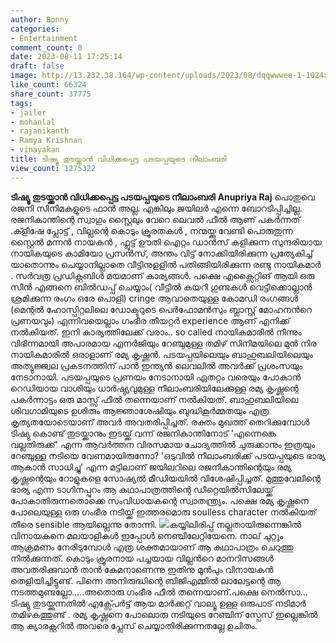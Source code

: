 ```yaml
---
author: Bonny
categories:
- Entertainment
comment_count: 0
date: 2023-08-11 17:25:14
draft: false
image: http://13.232.38.164/wp-content/uploads/2023/08/dqqwwwee-1-1024x739.jpg
like_count: 66324
share_count: 37775
tags:
- jailer
- mohanlal
- rajanikanth
- Ramya Krishnan
- vinayakan
title: ടിഷ്യൂ തുടയ്ക്കാൻ വിധിക്കപ്പെട്ട പടയപ്പയുടെ നീലാംബരി
view_count: 1275322
---
```


**ടിഷ്യൂ തുടയ്ക്കാൻ വിധിക്കപ്പെട്ട പടയപ്പയുടെ നീലാംബരി** **Anupriya Raj** പൊതുവെ രജനി സിനിമകളുടെ ഫാൻ അല്ല. എങ്കിലും ജയിലർ എന്നെ ബോറടിപ്പിച്ചില്ല. രജനികാന്തിന്റെ സ്വാഗും സ്റ്റൈലും വേറെ ലെവൽ ഫീൽ ആണ് പകർന്നത് .ക്ളീഷേ പ്ലോട്ട് , വില്ലന്റെ കൊടും ക്രൂരതകൾ , നന്മയ്ക്കു വേണ്ടി പൊരുതുന്ന സ്റ്റൈൽ മന്നൻ നായകൻ , ഫ്ലൂട്ട് ഊതി ഐറ്റം ഡാൻസ് കളിക്കുന്ന സുന്ദരിയായ നായികയുടെ കാമിയോ പ്രസൻസ്, അന്തം വിട്ട് നോക്കിയിരിക്കുന്ന പ്രത്യേകിച്ച് യാതൊന്നും ചെയ്യാനില്ലാതെ വീട്ടിനുളളിൽ പതിങ്ങിയിരിക്കുന്ന രണ്ടു നായികമാർ . സർവത്ര പ്രഡിക്റ്റബിൾ മയമാണ് കാര്യങ്ങൾ. പക്ഷെ എക്സൈറ്റിങ് ആയി ഒരു സീൻ എങ്ങനെ ബിൽഡപ്പ് ചെയ്യാം( വീട്ടിൽ കയറി ഗുണ്ടകൾ വെട്ടിക്കൊല്ലാൻ ശ്രമിക്കുന്ന രംഗം ഒരേ പൊളി) cringe ആവാതെയുള്ള കോമഡി രംഗങ്ങൾ (മെന്റൽ ഹോസ്പിറ്റലിലെ ഡോക്ടറുടെ പെർഫോമൻസും ബ്ലാസ്റ്റ് മോഹനൻറെ പ്രണയവും) എന്നിവയെല്ലാം ഗംഭീര തീയറ്റർ experience ആണ് എനിക്ക് നൽകിയത്. [](http://13.232.38.164/wp-content/uploads/2023/08/svvvvv-1.jpg)ഇനി കാര്യത്തിലേക്ക് വരാം.. so called നായികമാരിൽ നിന്നും വിഭിന്നമായി അപാരമായ എനർജിയും റേഞ്ചുമുള്ള തമിഴ് സിനിമയിലെ മുൻ നിര നായികമാരിൽ ഒരാളാണ് രമ്യ കൃഷ്ണൻ. പടയപ്പയിലെയും ബാഹുബലിയിലെയും അത്യുജ്ജ്വല പ്രകടനത്തിന് പാൻ ഇന്ത്യൻ ലെവലിൽ അവർക്ക് പ്രശംസയും നേടാനായി. പടയപ്പയുടെ പ്രണയം നേടാനായി ഏതറ്റം വരെയും പോകാൻ റെഡിയായ വാശിയും ധാർഷ്ട്യവുമുള്ള നീലാംബരിയിലേക്കുള്ള രമ്യ കൃഷ്ണന്റെ പകർന്നാട്ടം ഒരു മാസ്സ് ഫീൽ തന്നെയാണ് നൽകിയത്. ബാഹുബലിയിലെ ശിവഗാമിയുടെ ഉശിരും ആജ്ഞാശേഷിയും ബുദ്ധികൂർമ്മതയും എത്ര കൃത്യതയോടെയാണ് അവർ അവതരിപ്പിച്ചത്. രക്തം മുഖത്ത് തെറിക്കുമ്പോൾ ടിഷ്യു കൊണ്ട് തുടയ്ക്കാനും ഇടയ്ക്ക് വന്ന് രജനികാന്തിനോട് 'എന്നെങ്കെ വല്ലതിരുക്ക്' എന്ന ആവർത്തന വിരസമായ ചോദ്യത്തിൽ ചുരുക്കാനും ഇത്രയും റേഞ്ചുള്ള നടിയെ വേണമായിരുന്നോ? 'ഒടുവിൽ നീലാംബരിക്ക് പടയപ്പയുടെ ഭാര്യ ആകാൻ സാധിച്ചു' എന്ന മട്ടിലാണ് ജയിലറിലെ രജനികാന്തിന്റെയും രമ്യ കൃഷ്ണന്റെയും റോളുകളെ സോഷ്യൽ മീഡിയയിൽ വിശേഷിപ്പിച്ചത്. മുത്തുവേലിന്റെ ഭാര്യ എന്ന ടാഗിനപ്പുറം ആ കഥാപാത്രത്തിന്റെ ഡീറ്റെയിൽസിലേയ്ക്ക് പോകാതിരുന്നതൊക്കെ സംവിധായകന്റെ സ്വാതന്ത്ര്യം. പക്ഷെ രമ്യ കൃഷ്ണനെ പോലെയുള്ള ഒരു ഗംഭീര നടിയ്ക്ക് ഇത്തരമൊരു soulless character നൽകിയത് തീരെ sensible ആയില്ലെന്നു തോന്നി. [![](http://13.232.38.164/wp-content/uploads/2023/08/dqqwwwee-1-1024x739.jpg)](http://13.232.38.164/wp-content/uploads/2023/08/dqqwwwee-1.jpg)കയ്യിലിരിപ്പ് നല്ലതായിരുന്നെങ്കിൽ വിനായകനെ മലയാളികൾ ഇപ്പോൾ നെഞ്ചിലേറ്റിയേനെ. നാല് ചുറ്റും ആക്രമണം നേരിടുമ്പോൾ എത്ര ശക്തമായാണ് ആ കഥാപാത്രം ചെറുത്തു നിൽക്കുന്നത്. കൊടും ക്രൂരനായ പച്ചയായ വില്ലൻറെ മാനറിസങ്ങൾ അവതരിക്കുവാൻ താൻ കേമനാണെന്നു ഇതിനു മുൻപും വിനായകൻ തെളിയിച്ചിട്ടുണ്ട്. പിന്നെ അനിരുദ്ധിന്റെ ബിജിഎമ്മിൽ ലാലേട്ടന്റെ ആ നടത്തമുണ്ടല്ലോ.....അതൊരു ഗംഭീര ഫീൽ തന്നെയാണ്.പക്ഷെ നെൽസാ... ടിഷ്യു തുടയ്ക്കുന്നതിൽ എക്സ്പേർട്ട് ആയ മാർക്കറ്റ് വാല്യൂ ഉള്ള ഒരുപാട് നടിമാർ തമിഴകത്തുണ്ട് . രമ്യ കൃഷ്ണനെ പോലൊരു നടിയുടെ റേഞ്ചിന് സ്പേസ് ഇല്ലെങ്കിൽ ആ ക്യാരക്റ്ററിൽ അവരെ പ്ലേസ് ചെയ്യാതിരിക്കുന്നതല്ലേ ഉചിതം.